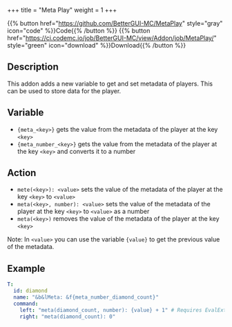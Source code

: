 +++
title = "Meta Play"
weight = 1
+++

{{% button href="https://github.com/BetterGUI-MC/MetaPlay" style="gray" icon="code" %}}Code{{% /button %}} {{% button href="https://ci.codemc.io/job/BetterGUI-MC/view/Addon/job/MetaPlay/" style="green" icon="download" %}}Download{{% /button %}}

## Description

This addon adds a new variable to get and set metadata of players. This can be used to store data for the player.

## Variable

* `{meta_<key>}` gets the value from the metadata of the player at the key `<key>`
* `{meta_number_<key>}` gets the value from the metadata of the player at the key `<key>` and converts it to a number

## Action

* `mete(<key>): <value>` sets the value of the metadata of the player at the key `<key>` to `<value>`
* `meta(<key>, number): <value>` sets the value of the metadata of the player at the key `<key>` to `<value>` as a number
* `meta(<key>)` removes the value of the metadata of the player at the key `<key>`

Note: In `<value>` you can use the variable `{value}` to get the previous value of the metadata.

## Example

```yaml
T:
  id: diamond
  name: "&b&lMeta: &f{meta_number_diamond_count}"
  command:
    left: "meta(diamond_count, number): {value} + 1" # Requires EvalExtra to use expressions
    right: "meta(diamond_count): 0"
```
